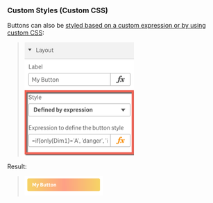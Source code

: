 
### Custom Styles (Custom CSS)

Buttons can also be [styled based on a custom expression or by using custom CSS](docs/config-layout.md#advanced-styling):

> ![](docs/images/sense_navigation_style_by_expression.png)

Result:

> ![](docs/images/custom-css-button.png)